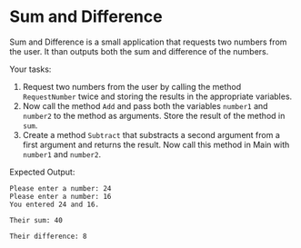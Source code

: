 # Sum and Difference

Sum and Difference is a small application that requests two numbers from the user. It than outputs both the sum and difference of the numbers.

Your tasks:

1. Request two numbers from the user by calling the method `RequestNumber` twice and storing the results in the appropriate variables.
2. Now call the method `Add` and pass both the variables `number1` and `number2` to the method as arguments. Store the result of the method in `sum`.
3. Create a method `Subtract` that substracts a second argument from a first argument and returns the result. Now call this method in Main with `number1` and `number2`.

Expected Output:

```text
Please enter a number: 24
Please enter a number: 16
You entered 24 and 16.

Their sum: 40

Their difference: 8
```

